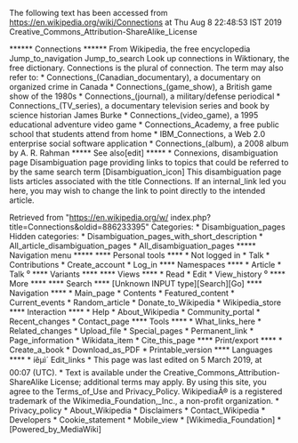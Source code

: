 The following text has been accessed from https://en.wikipedia.org/wiki/Connections at Thu Aug 8 22:48:53 IST 2019
Creative_Commons_Attribution-ShareAlike_License




















****** Connections ******
From Wikipedia, the free encyclopedia
Jump_to_navigation Jump_to_search
 Look up connections in Wiktionary, the free dictionary.
Connections is the plural of connection.
The term may also refer to:
    * Connections_(Canadian_documentary), a documentary on organized crime in
      Canada
    * Connections_(game_show), a British game show of the 1980s
    * Connections_(journal), a military/defense periodical
    * Connections_(TV_series), a documentary television series and book by
      science historian James Burke
    * Connections_(video_game), a 1995 educational adventure video game
    * Connections_Academy, a free public school that students attend from home
    * IBM_Connections, a Web 2.0 enterprise social software application
    * Connections_(album), a 2008 album by A. R. Rahman
***** See also[edit] *****
    * Connexions, disambiguation page
                      Disambiguation page providing links to topics that could
                      be referred to by the same search term
[Disambiguation_icon] This disambiguation page lists articles associated with
                      the title Connections.
                      If an internal_link led you here, you may wish to change
                      the link to point directly to the intended article.

Retrieved from "https://en.wikipedia.org/w/
index.php?title=Connections&oldid=886233395"
Categories:
    * Disambiguation_pages
Hidden categories:
    * Disambiguation_pages_with_short_description
    * All_article_disambiguation_pages
    * All_disambiguation_pages
***** Navigation menu *****
**** Personal tools ****
    * Not logged in
    * Talk
    * Contributions
    * Create_account
    * Log_in
**** Namespaces ****
    * Article
    * Talk
⁰
**** Variants ****
**** Views ****
    * Read
    * Edit
    * View_history
⁰
**** More ****
**** Search ****
[Unknown INPUT type][Search][Go]
**** Navigation ****
    * Main_page
    * Contents
    * Featured_content
    * Current_events
    * Random_article
    * Donate_to_Wikipedia
    * Wikipedia_store
**** Interaction ****
    * Help
    * About_Wikipedia
    * Community_portal
    * Recent_changes
    * Contact_page
**** Tools ****
    * What_links_here
    * Related_changes
    * Upload_file
    * Special_pages
    * Permanent_link
    * Page_information
    * Wikidata_item
    * Cite_this_page
**** Print/export ****
    * Create_a_book
    * Download_as_PDF
    * Printable_version
**** Languages ****
    * íêµ­ì´
Edit_links
    * This page was last edited on 5 March 2019, at 00:07 (UTC).
    * Text is available under the Creative_Commons_Attribution-ShareAlike
      License; additional terms may apply. By using this site, you agree to the
      Terms_of_Use and Privacy_Policy. WikipediaÂ® is a registered trademark of
      the Wikimedia_Foundation,_Inc., a non-profit organization.
    * Privacy_policy
    * About_Wikipedia
    * Disclaimers
    * Contact_Wikipedia
    * Developers
    * Cookie_statement
    * Mobile_view
    * [Wikimedia_Foundation]
    * [Powered_by_MediaWiki]

